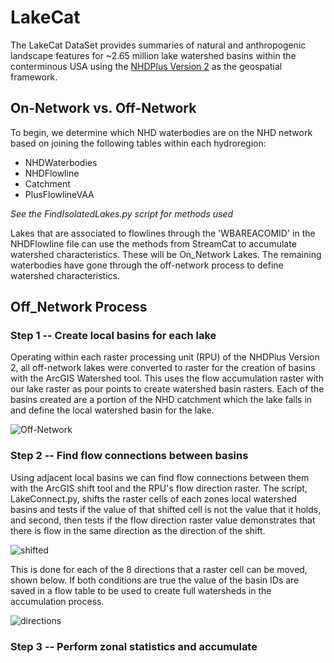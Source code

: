 # LakeCat

The LakeCat DataSet provides summaries of natural and anthropogenic landscape features for ~2.65 million lake watershed basins within the conterminous USA using the [NHDPlus Version 2](http://www.horizon-systems.com/NHDPlus/NHDPlusV2_data.php) as the geospatial framework. 

## On-Network vs. Off-Network

To begin, we determine which NHD waterbodies are on the NHD network based on joining the following tables within each hydroregion:

  * NHDWaterbodies
  * NHDFlowline
  * Catchment
  * PlusFlowlineVAA
  
*See the FindIsolatedLakes.py script for methods used*

Lakes that are associated to flowlines through the 'WBAREACOMID' in the NHDFlowline file can use the methods from StreamCat to accumulate watershed characteristics. These will be On_Network Lakes. The remaining waterbodies have gone through the off-network process to define watershed characteristics. 

## Off_Network Process

### Step 1 -- Create local basins for each lake

Operating within each raster processing unit (RPU) of the NHDPlus Version 2, all off-network lakes were converted to raster for the creation of basins with the ArcGIS Watershed tool. This uses the flow accumulation raster with our lake raster as pour points to create watershed basin rasters. Each of the basins created are a portion of the NHD catchment which the lake falls in and define the local watershed basin for the lake. 

![Off-Network](https://cloud.githubusercontent.com/assets/7052993/19703884/648f7f0e-9aba-11e6-90e0-e909b49f5de2.PNG)

### Step 2 -- Find flow connections between basins

Using adjacent local basins we can find flow connections between them with the ArcGIS shift tool and the RPU's flow direction raster. The script, LakeConnect.py, shifts the raster cells of each zones local watershed basins and tests if the value of that shifted cell is not the value that it holds, and second, then tests if the flow direction raster value demonstrates that there is flow in the same direction as the direction of the shift.  

![shifted](https://cloud.githubusercontent.com/assets/7052993/19706148/306e4948-9ac5-11e6-9a80-c7e3362f7bc1.PNG)

This is done for each of the 8 directions that a raster cell can be moved, shown below.  If both conditions are true the value of the basin IDs are saved in a flow table to be used to create full watersheds in the accumulation process.

![directions](https://cloud.githubusercontent.com/assets/7052993/19816175/222618ce-9cfb-11e6-9290-9c737bb0adb2.PNG)

### Step 3 -- Perform zonal statistics and accumulate




